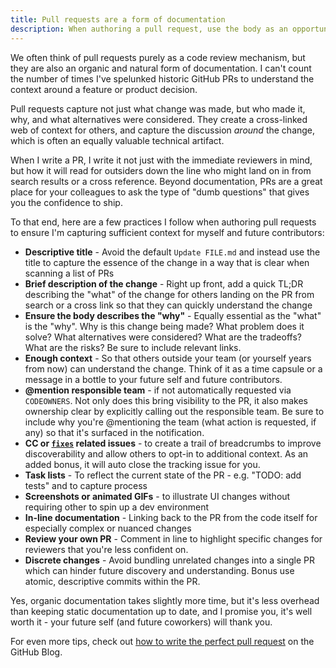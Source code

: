 ```yaml
---
title: Pull requests are a form of documentation
description: When authoring a pull request, use the body as an opportunity to document the proposed change, especially the "why", and cross link any related issues or other PRs to create a trail of breadcrumbs for future contributors.
---
```


We often think of pull requests purely as a code review mechanism, but they are also an organic and natural form of documentation. I can't count the number of times I've spelunked historic GitHub PRs to understand the context around a feature or product decision.

Pull requests capture not just what change was made, but who made it, why, and what alternatives were considered. They create a cross-linked web of context for others, and  capture the discussion *around* the change, which is often an equally valuable technical artifact.

When I write a PR, I write it not just with the immediate reviewers in mind, but how it will read for outsiders down the line who might land on in from search results or a cross reference. Beyond documentation, PRs are a great place for your colleagues to ask the type of "dumb questions" that gives you the confidence to ship.

To that end, here are a few practices I follow when authoring pull requests to ensure I'm capturing sufficient context for myself and future contributors:

* **Descriptive title** - Avoid the default `Update FILE.md` and instead use the title to capture the essence of the change in a way that is clear when scanning a list of PRs
* **Brief description of the change** - Right up front, add a quick TL;DR describing the "what" of the change for others landing on the PR from search or a cross link so that they can quickly understand the change
* **Ensure the body describes the "why"** - Equally essential as the "what" is the "why". Why is this change being made? What problem does it solve? What alternatives were considered? What are the tradeoffs? What are the risks? Be sure to include relevant links.
* **Enough context** - So that others outside your team (or yourself years from now) can understand the change. Think of it as a time capsule or a message in a bottle to your future self and future contributors.
* **@mention responsible team** - if not automatically requested via `CODEOWNERS`. Not only does this bring visibility to the PR, it also makes ownership clear by explicitly calling out the responsible team. Be sure to include why you're @mentioning the team (what action is requested, if any) so that it's surfaced in the notification.
* **CC or [`fixes`](https://docs.github.com/en/get-started/writing-on-github/working-with-advanced-formatting/using-keywords-in-issues-and-pull-requests) related issues** - to create a trail of breadcrumbs to improve discoverability and allow others to opt-in to additional context. As an added bonus, it will auto close the tracking issue for you.
* **Task lists** - To reflect the current state of the PR - e.g. "TODO: add tests" and to capture process
* **Screenshots or animated GIFs** - to illustrate UI changes without requiring other to spin up a dev environment
* **In-line documentation** - Linking back to the PR from the code itself for especially complex or nuanced changes
* **Review your own PR** - Comment in line to highlight specific changes for reviewers that you're less confident on.
* **Discrete changes** - Avoid bundling unrelated changes into a single PR which can hinder future discovery and understanding. Bonus use atomic, descriptive commits within the PR.

Yes, organic documentation takes slightly more time, but it's less overhead than keeping static documentation up to date, and I promise you, it's well worth it - your future self (and future coworkers) will thank you.

For even more tips, check out [how to write the perfect pull request](https://github.blog/2015-01-21-how-to-write-the-perfect-pull-request/) on the GitHub Blog.
